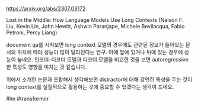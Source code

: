 https://arxiv.org/abs/2307.03172

Lost in the Middle: How Language Models Use Long Contexts (Nelson F. Liu, Kevin Lin, John Hewitt, Ashwin Paranjape, Michele Bevilacqua, Fabio Petroni, Percy Liang)

document qa를 시켜보면 long context 모델의 경우에도 관련된 정보가 들어있는 문서의 위치에 따라 성능이 많이 달라진다는 연구. 아예 앞에 있거나 뒤에 있는 경우에 성능이 높네요. 인코더-디코더 모델과 디코더 모델을 비교한 것을 보면 autoregressive한 특성도 영향을 미치는 것 같습니다.

위에서 소개한 논문과 조합해서 생각해보면 distractor에 대해 강인한 특성을 주는 것이 long context를 실질적으로 활용하는 것에 중요할 수 있겠다는 생각이 드네요.

#lm #transformer 